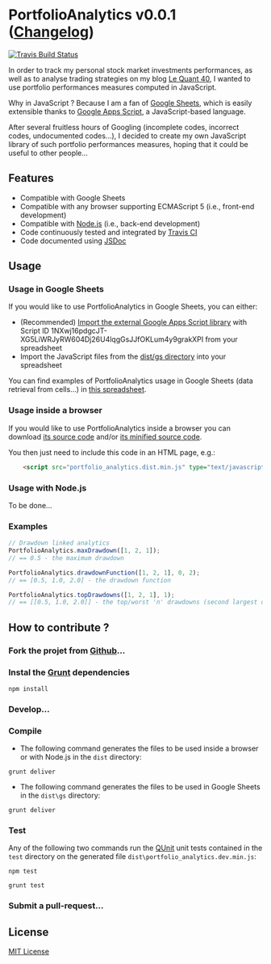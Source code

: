 # PortfolioAnalytics v0.0.1 ([Changelog](changelog.md))

[![Travis Build Status](https://travis-ci.org/lequant40/portfolio_analytics_js.svg?style=flat)](https://travis-ci.org/lequant40/portfolio_analytics_js)

In order to track my personal stock market investments performances, as well as to analyse trading strategies on my blog [Le Quant 40](http://www.lequant40.com/), I wanted to use portfolio performances measures computed in JavaScript.

Why in JavaScript ? Because I am a fan of [Google Sheets](https://www.google.com/sheets/about/), which is easily extensible thanks to [Google Apps Script](https://developers.google.com/apps-script/), a JavaScript-based language.

After several fruitless hours of Googling (incomplete codes, incorrect codes, undocumented codes...), I decided to create my own JavaScript library of such portfolio performances measures, hoping that it could be useful to other people...


## Features

- Compatible with Google Sheets
- Compatible with any browser supporting ECMAScript 5 (i.e., front-end development)
- Compatible with [Node.js](https://nodejs.org/) (i.e., back-end development)
- Code continuously tested and integrated by [Travis CI](https://travis-ci.org/)
- Code documented using [JSDoc](http://usejsdoc.org/)

## Usage

### Usage in Google Sheets

If you would like to use PortfolioAnalytics in Google Sheets, you can either:

- (Recommended) [Import the external Google Apps Script library](https://developers.google.com/apps-script/guide_libraries) with Script ID 1NXwj16pdgcJT-XG5LiWRJyRW604Dj26U4lqgGsJJfOKLum4y9grakXPI from your spreadsheet
- Import the JavaScript files from the [dist/gs directory](https://github.com/lequant40/portfolio_analytics_js/tree/master/dist/gs) into your spreadsheet

You can find examples of PortfolioAnalytics usage in Google Sheets (data retrieval from cells...) in [this spreadsheet](https://docs.google.com/spreadsheets/d/16FDa3mhrvo8FTD62ravszhMZEkR-gIpipK4uLRNbj-o/edit?usp=sharing). 


### Usage inside a browser

If you would like to use PortfolioAnalytics inside a browser you can download [its source code](http://raw.github.com/lequant40/portfolio_analytics_js/master/dist/portfolio_analytics.dist.js) and/or [its minified source code](http://raw.github.com/lequant40/portfolio_analytics_js/master/dist/portfolio_analytics.dist.min.js).

You then just need to include this code in an HTML page, e.g.:
```html
	<script src="portfolio_analytics.dist.min.js" type="text/javascript"></script>
```

### Usage with Node.js

To be done...

### Examples

```js
// Drawdown linked analytics
PortfolioAnalytics.maxDrawdown([1, 2, 1]); 
// == 0.5 - the maximum drawdown

PortfolioAnalytics.drawdownFunction([1, 2, 1], 0, 2); 
// == [0.5, 1.0, 2.0] - the drawdown function

PortfolioAnalytics.topDrawdowns([1, 2, 1], 1); 
// == [[0.5, 1.0, 2.0]] - the top/worst 'n' drawdowns (second largest drawdown, etc.)
```


## How to contribute ?

### Fork the projet from [Github](https://github.com/)...


### Instal the [Grunt](http://gruntjs.com/) dependencies

```
npm install
```

### Develop...

### Compile

- The following command generates the files to be used inside a browser or with Node.js in the `dist` directory:

```
grunt deliver
```

- The following command generates the files to be used in Google Sheets in the `dist\gs` directory:

```
grunt deliver
```

### Test

Any of the following two commands run the [QUnit](https://qunitjs.com/) unit tests contained in the `test` directory on the generated file `dist\portfolio_analytics.dev.min.js`:

```
npm test
```

```
grunt test
```

### Submit a pull-request...


## License

[MIT License](https://en.wikipedia.org/wiki/MIT_License)

